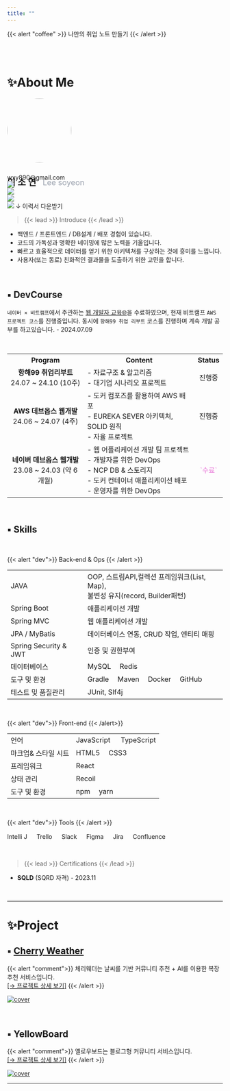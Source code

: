 ```yaml
---
title: ""
---
```


{{<  alert "coffee" >}}
나만의 취업 노트 만들기
{{< /alert >}}

<br><br>

# ✨About Me

<div class="flex flex-row">
    <div style="margin-right: 40px">
    <img src="author.jpg" style="border-radius: 100%; width: 150px;">
    </div>
    <div class="items-center">
        <div class="flex flex-row">
            <span><h2>이 소 연 <span style="font-weight: 400; color: #9ca3af; font-size: large; margin-left: 10px">Lee soyeon</span></h2></span>
        </div>
        <div style="margin-top: -10%">
                wxy890@gmail.com
        </div>
        <div class="flex flex-row" style="gap: 10px">
            <div><img src = "/icon/gmail.png" class="tech-icon"></div>
            <div><img src = "/icon/github.png" class="tech-icon"></div>
            <div><img src = "/icon/docker.png" class="tech-icon"></div>
            <div class="tooltip">
                    <img src="/icon/pdf.png" class="tech-icon">
                    <span class="tooltiptext">↓ 이력서 다운받기 </span>
            </div>
        </div>
    </div>
</div>


> {{< lead >}} Introduce {{< /lead >}}

* 백엔드 / 프론트엔드 / DB설계 / 배포 경험이 있습니다.
* 코드의 가독성과 명확한 네이밍에 많은 노력을 기울입니다.
* 빠르고 효율적으로 데이터를 얻기 위한 아키텍쳐를 구상하는 것에 흥미를 느낍니다.
* 사용자(또는 동료) 친화적인 결과물을 도출하기 위한 고민을 합니다.

<br>

## ▪️ DevCourse

`네이버 × 비트캠프`에서 주관하는 [웹 개발자 교육🌐](/devl)을 수료하였으며, 현재 비트캠프 `AWS 프로젝트 코스`를 진행중입니다. 동시에 `항해99 취업 리부트` 코스를 진행하며 계속 개발 공부를
하고있습니다. - 2024.07.09

<br>

<table>
  <tr>
    <th style="text-align: center; vertical-align: middle;">Program</th>
    <th style="text-align: center;">Content</th>
    <th style="text-align: center; vertical-align: middle;">Status</th>
  </tr>
  <tr>
    <td style="text-align: center; vertical-align: middle;">
      <b>항해99 취업리부트</b><br/>24.07 ~ 24.10 (10주)
    </td>
    <td style="text-align: left;">
     - 자료구조 & 알고리즘<br/>
     - 대기업 시나리오 프로젝트 <br/>
    </td>
    <td style="text-align: center; vertical-align: middle;">진행중</td>
  </tr>
  <tr>
    <td style="text-align: center; vertical-align: middle;">
      <b>AWS 데브옵스 웹개발</b><br/>24.06 ~ 24.07 (4주)
    </td>
    <td style="text-align: left;">
     - 도커 컴포즈를 활용하여 AWS 배포<br/>
     - EUREKA SEVER 아키텍쳐, SOLID 원칙 <br/>
     - 자율 프로젝트<br/>
    </td>
    <td style="text-align: center; vertical-align: middle;">진행중</td>
  </tr>
  <tr>
    <td style="text-align: center; vertical-align: middle;">
      <b>네이버 데브옵스 웹개발</b><br/>23.08 ~ 24.03 (약 6개월)
    </td>
    <td style="text-align: left;">
     - 웹 어플리케이션 개발 팀 프로젝트<br/>
     - 개발자를 위한 DevOps<br/>
     - NCP DB & 스토리지<br/>
     - 도커 컨테이너 애플리케이션 배포<br/>
     - 운영자를 위한 DevOps
    </td>
    <td style="text-align: center; vertical-align: middle;"><span style="color:#E879D8">`수료`</span> </td>
  </tr>
</table>


<br>

## ▪ Skills

<br>

{{< alert "dev">}}
Back-end & Ops
{{< /alert >}}


|                                                               |                                                                                                                                                                                       |
|:--------------------------------------------------------------|:--------------------------------------------------------------------------------------------------------------------------------------------------------------------------------------|
| <i class="devicon-java-plain"></i> JAVA                       | OOP, 스트림API,컬렉션 프레임워크(List, Map),<br>불변성 유지(record, Builder패턴)                                                                                                                        |
| <i class="devicon-spring-original"></i> Spring Boot           | 애플리케이션 개발                                                                                                                                                                             |
| <i class="devicon-spring-original"></i> Spring MVC            | 웹 애플리케이션 개발                                                                                                                                                                           |
| <i class="devicon-hibernate-plain"></i> JPA / MyBatis         | 데이터베이스 연동, CRUD 작업, 엔티티 매핑                                                                                                                                                            |
| <i class="devicon-spring-original"></i> Spring Security & JWT | 인증 및 권한부여                                                                                                                                                                             |
| 데이터베이스                                                        | <i class="devicon-mysql-original"></i> MySQL　<i class="devicon-redis-plain"></i> Redis                                                                                               |
| 도구 및 환경                                                       | <i class="devicon-gradle-original"></i> Gradle　<i class="devicon-maven-plain"></i> Maven　<i class="devicon-docker-plain"></i> Docker　<i class="devicon-github-original"></i> GitHub |
| 테스트 및 품질관리                                                    | <i class="devicon-junit-plain"></i> JUnit, Slf4j                                                                                                                                      |

<br>

{{< alert "dev">}}
Front-end
{{< /alert>}}


|   |                                                                                                                                                                 |
|:------------|:----------------------------------------------------------------------------------------------------------------------------------------------------------------|
| 언어          | <i class="devicon-javascript-plain"></i> JavaScript 　 <i class="devicon-typescript-plain"></i> TypeScript                                                       |
| 마크업& 스타일 시트 | <i class="devicon-html5-plain"></i> HTML5　<i class="devicon-css3-plain"></i> CSS3                                                                               |
| 프레임워크       | <i class="devicon-react-original"></i> React                                                                                                                    |
| 상태 관리       | Recoil          |
| 도구 및 환경     | <i class="devicon-npm-original-wordmark"></i> npm　 <i class="devicon-yarn-original"></i> yarn                                                                   |

<br>

{{< alert "dev">}}
Tools
{{< /alert >}}

<i class="devicon-intellij-plain"></i> Intelli J 　 <i class="devicon-trello-plain"></i> Trello 　 <i class="devicon-slack-plain"></i> Slack 　 <i class="devicon-figma-plain"></i> Figma 　 <i class="devicon-jira-plain"></i> Jira 　 <i class="devicon-confluence-plain"></i> Confluence

<br>

> {{< lead >}} Certifications {{< /lead >}}

* **SQLD** (SQRD 자격) - 2023.11

[//]: # (* **정보처리기사** &#40;필기&#41; - 2024.07)

<br>


---

# ✨Project

## ▪ [Cherry Weather](/about/cw/)

{{< alert "comment">}}
체리웨더는 날씨를 기반 커뮤니티 추천 + AI를 이용한 복장 추천 서비스입니다.<br>
[️[→ 프로젝트 상세 보기]](/about/cw)
{{< /alert >}}

[![cover](cw/thumb.jpg)](/about/cw)


<br/>

## ▪ YellowBoard

{{< alert "comment">}}
옐로우보드는 블로그형 커뮤니티 서비스입니다.<br>
[️[→ 프로젝트 상세 보기]](/about/yb)
{{< /alert >}}

[![cover](yb/cover.jpg)](/about/yb)

---


